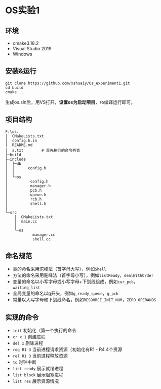 # OS实验1

## 环境

- cmake3.18.2
- Visual Studio 2019
- Windows

## 安装&运行

~~~shell
git clone https://github.com/xshuaiy/Os_experiment1.git
cd build
cmake ..
~~~

生成os.sln后，用VS打开，**设置os为启动项目**，`F5`编译运行即可。

## 项目结构

~~~shell
F:\os.
│  CMakeLists.txt
│  config.h.in
│  README.md
│  a.txt		# 首先执行的命令列表
├─build
├─include
│  ├─db
│  │      config.h
│  │
│  └─os
│          config.h
│          manager.h
│          pcb.h
│          queue.h
│          rcb.h
│          shell.h
│
└─src
    │  CMakeLists.txt
    │  main.cc
    │
    └─os
            manager.cc
            shell.cc
~~~

## 命名规范

- 类的命名采用驼峰法（首字母大写），例如`Shell`
- 方法的命名采用驼峰法（首字母小写），例如`listReady`，`dealWithOrder`
- 变量的命名以小写字母或小写字母+下划线组成，例如`cur_pcb`，`waiting_list`
- 全局变量的命名以g开头，例如`g_ready_queue`，`g_pcb`
- 常量以大写字母和下划线命名，例如`RESOURCE_INIT_NUM`，`ZERO_OPERANDS`

## 实现的命令

- `init`        初始化（第一个执行的命令
- `cr x 1`	创建进程
- `del x`      删除进程
- `req R1 3` 当前进程请求资源（初始化有R1 - R4 4个资源
- `rel R1 3` 当前进程释放资源
- `to`            时钟中断
- `list ready` 展示就绪进程
- `list block` 展示阻塞进程
- `list res`     展示资源情况







